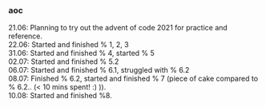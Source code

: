 ### aoc

21.06: Planning to try out the advent of code 2021 for practice and reference.  
22.06: Started and finished % 1, 2, 3  
31.06: Started and finished % 4, started % 5  
02.07: Started and finished % 5.2  
06.07: Started and finished % 6.1, struggled with % 6.2  
08.07: Finished % 6.2, started and finished % 7 (piece of cake compared to % 6.2.. (< 10 mins spent! :) )).  
10.08: Started and finished %8.